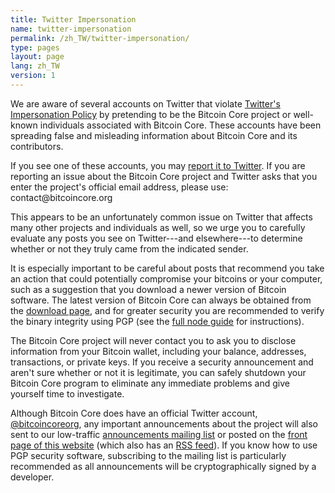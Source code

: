 ```yaml
---
title: Twitter Impersonation
name: twitter-impersonation
permalink: /zh_TW/twitter-impersonation/
type: pages
layout: page
lang: zh_TW
version: 1
---
```

We are aware of several accounts on Twitter that violate [Twitter's
Impersonation Policy][] by pretending to be the Bitcoin Core project or
well-known individuals associated with Bitcoin Core.  These accounts
have been spreading false and misleading information about Bitcoin Core
and its contributors.

If you see one of these accounts, you may [report it to Twitter][].  If
you are reporting an issue about the Bitcoin Core project and Twitter
asks that you enter the project's official email address, please use:
contact<span style="display:none"></span>@bitcoincore.org

This appears to be an unfortunately common issue on Twitter that affects
many other projects and individuals as well, so we urge you to carefully
evaluate any posts you see on Twitter---and elsewhere---to determine
whether or not they truly came from the indicated sender.

It is especially important to be careful about posts that recommend you
take an action that could potentially compromise your bitcoins or your
computer, such as a suggestion that you download a newer version of
Bitcoin software.  The latest version of Bitcoin Core can always be
obtained from the [download page][], and for greater security you are
recommended to verify the binary integrity using PGP (see the [full node
guide][] for instructions).

The Bitcoin Core project will never contact you to ask you to disclose
information from your Bitcoin wallet, including your balance, addresses,
transactions, or private keys.  If you receive a security announcement
and aren't sure whether or not it is legitimate, you can safely shutdown
your Bitcoin Core program to eliminate any immediate problems and give
yourself time to investigate.

Although Bitcoin Core does have an official Twitter account,
[@bitcoincoreorg][], any important announcements about the project will
also sent to our low-traffic [announcements mailing list][] or posted on
the [front page of this website][] (which also has an [RSS feed][]).  If
you know how to use PGP security software, subscribing to the mailing
list is particularly recommended as all announcements will be
cryptographically signed by a developer.

[Twitter's Impersonation Policy]: https://support.twitter.com/articles/18366#
[report it to Twitter]: https://support.twitter.com/forms/impersonation
[@bitcoincoreorg]: https://twitter.com/bitcoincoreorg
[announcements mailing list]: /en/list/announcements/join/
[front page of this website]: /
[RSS feed]: /en/rss.xml
[download page]: /en/download
[full node guide]: https://bitcoin.org/en/full-node
